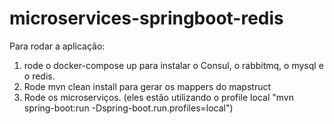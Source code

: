 # microservices-springboot-redis

Para rodar a aplicação:
1) rode o docker-compose up para instalar o Consul, o rabbitmq, o mysql e o redis.
2) Rode mvn clean install para gerar os mappers do mapstruct
2) Rode os microserviços. (eles estão utilizando o profile local "mvn spring-boot:run -Dspring-boot.run.profiles=local")
